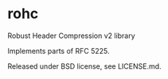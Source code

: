 rohc
====

Robust Header Compression v2 library

Implements parts of RFC 5225.

Released under BSD license, see LICENSE.md.
